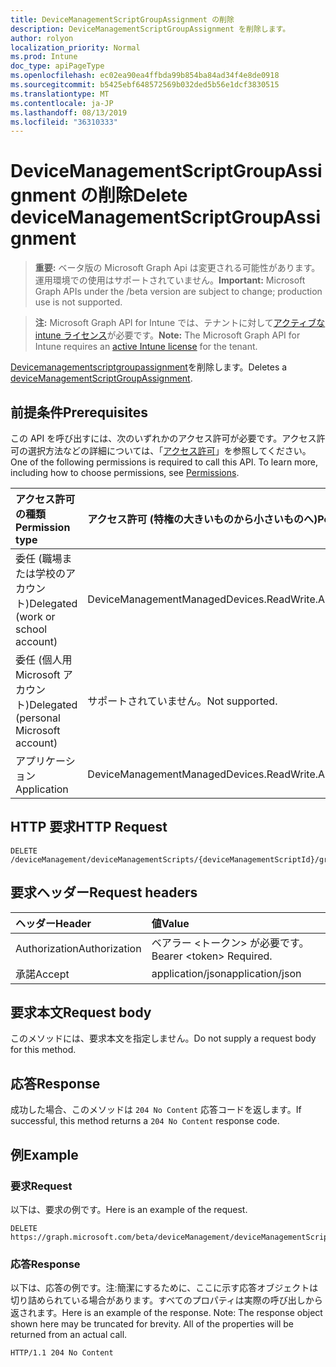 ```yaml
---
title: DeviceManagementScriptGroupAssignment の削除
description: DeviceManagementScriptGroupAssignment を削除します。
author: rolyon
localization_priority: Normal
ms.prod: Intune
doc_type: apiPageType
ms.openlocfilehash: ec02ea90ea4ffbda99b854ba84ad34f4e8de0918
ms.sourcegitcommit: b5425ebf648572569b032ded5b56e1dcf3830515
ms.translationtype: MT
ms.contentlocale: ja-JP
ms.lasthandoff: 08/13/2019
ms.locfileid: "36310333"
---
```

# <a name="delete-devicemanagementscriptgroupassignment"></a><span data-ttu-id="22910-103">DeviceManagementScriptGroupAssignment の削除</span><span class="sxs-lookup"><span data-stu-id="22910-103">Delete deviceManagementScriptGroupAssignment</span></span>

> <span data-ttu-id="22910-104">**重要:** ベータ版の Microsoft Graph Api は変更される可能性があります。運用環境での使用はサポートされていません。</span><span class="sxs-lookup"><span data-stu-id="22910-104">**Important:** Microsoft Graph APIs under the /beta version are subject to change; production use is not supported.</span></span>

> <span data-ttu-id="22910-105">**注:** Microsoft Graph API for Intune では、テナントに対して[アクティブな intune ライセンス](https://go.microsoft.com/fwlink/?linkid=839381)が必要です。</span><span class="sxs-lookup"><span data-stu-id="22910-105">**Note:** The Microsoft Graph API for Intune requires an [active Intune license](https://go.microsoft.com/fwlink/?linkid=839381) for the tenant.</span></span>

<span data-ttu-id="22910-106">[Devicemanagementscriptgroupassignment](../resources/intune-devices-devicemanagementscriptgroupassignment.md)を削除します。</span><span class="sxs-lookup"><span data-stu-id="22910-106">Deletes a [deviceManagementScriptGroupAssignment](../resources/intune-devices-devicemanagementscriptgroupassignment.md).</span></span>

## <a name="prerequisites"></a><span data-ttu-id="22910-107">前提条件</span><span class="sxs-lookup"><span data-stu-id="22910-107">Prerequisites</span></span>
<span data-ttu-id="22910-p101">この API を呼び出すには、次のいずれかのアクセス許可が必要です。アクセス許可の選択方法などの詳細については、「[アクセス許可](/graph/permissions-reference)」を参照してください。</span><span class="sxs-lookup"><span data-stu-id="22910-p101">One of the following permissions is required to call this API. To learn more, including how to choose permissions, see [Permissions](/graph/permissions-reference).</span></span>

|<span data-ttu-id="22910-110">アクセス許可の種類</span><span class="sxs-lookup"><span data-stu-id="22910-110">Permission type</span></span>|<span data-ttu-id="22910-111">アクセス許可 (特権の大きいものから小さいものへ)</span><span class="sxs-lookup"><span data-stu-id="22910-111">Permissions (from most to least privileged)</span></span>|
|:---|:---|
|<span data-ttu-id="22910-112">委任 (職場または学校のアカウント)</span><span class="sxs-lookup"><span data-stu-id="22910-112">Delegated (work or school account)</span></span>|<span data-ttu-id="22910-113">DeviceManagementManagedDevices.ReadWrite.All</span><span class="sxs-lookup"><span data-stu-id="22910-113">DeviceManagementManagedDevices.ReadWrite.All</span></span>|
|<span data-ttu-id="22910-114">委任 (個人用 Microsoft アカウント)</span><span class="sxs-lookup"><span data-stu-id="22910-114">Delegated (personal Microsoft account)</span></span>|<span data-ttu-id="22910-115">サポートされていません。</span><span class="sxs-lookup"><span data-stu-id="22910-115">Not supported.</span></span>|
|<span data-ttu-id="22910-116">アプリケーション</span><span class="sxs-lookup"><span data-stu-id="22910-116">Application</span></span>|<span data-ttu-id="22910-117">DeviceManagementManagedDevices.ReadWrite.All</span><span class="sxs-lookup"><span data-stu-id="22910-117">DeviceManagementManagedDevices.ReadWrite.All</span></span>|

## <a name="http-request"></a><span data-ttu-id="22910-118">HTTP 要求</span><span class="sxs-lookup"><span data-stu-id="22910-118">HTTP Request</span></span>
<!-- {
  "blockType": "ignored"
}
-->
``` http
DELETE /deviceManagement/deviceManagementScripts/{deviceManagementScriptId}/groupAssignments/{deviceManagementScriptGroupAssignmentId}
```

## <a name="request-headers"></a><span data-ttu-id="22910-119">要求ヘッダー</span><span class="sxs-lookup"><span data-stu-id="22910-119">Request headers</span></span>
|<span data-ttu-id="22910-120">ヘッダー</span><span class="sxs-lookup"><span data-stu-id="22910-120">Header</span></span>|<span data-ttu-id="22910-121">値</span><span class="sxs-lookup"><span data-stu-id="22910-121">Value</span></span>|
|:---|:---|
|<span data-ttu-id="22910-122">Authorization</span><span class="sxs-lookup"><span data-stu-id="22910-122">Authorization</span></span>|<span data-ttu-id="22910-123">ベアラー &lt;トークン&gt; が必要です。</span><span class="sxs-lookup"><span data-stu-id="22910-123">Bearer &lt;token&gt; Required.</span></span>|
|<span data-ttu-id="22910-124">承諾</span><span class="sxs-lookup"><span data-stu-id="22910-124">Accept</span></span>|<span data-ttu-id="22910-125">application/json</span><span class="sxs-lookup"><span data-stu-id="22910-125">application/json</span></span>|

## <a name="request-body"></a><span data-ttu-id="22910-126">要求本文</span><span class="sxs-lookup"><span data-stu-id="22910-126">Request body</span></span>
<span data-ttu-id="22910-127">このメソッドには、要求本文を指定しません。</span><span class="sxs-lookup"><span data-stu-id="22910-127">Do not supply a request body for this method.</span></span>

## <a name="response"></a><span data-ttu-id="22910-128">応答</span><span class="sxs-lookup"><span data-stu-id="22910-128">Response</span></span>
<span data-ttu-id="22910-129">成功した場合、このメソッドは `204 No Content` 応答コードを返します。</span><span class="sxs-lookup"><span data-stu-id="22910-129">If successful, this method returns a `204 No Content` response code.</span></span>

## <a name="example"></a><span data-ttu-id="22910-130">例</span><span class="sxs-lookup"><span data-stu-id="22910-130">Example</span></span>

### <a name="request"></a><span data-ttu-id="22910-131">要求</span><span class="sxs-lookup"><span data-stu-id="22910-131">Request</span></span>
<span data-ttu-id="22910-132">以下は、要求の例です。</span><span class="sxs-lookup"><span data-stu-id="22910-132">Here is an example of the request.</span></span>
``` http
DELETE https://graph.microsoft.com/beta/deviceManagement/deviceManagementScripts/{deviceManagementScriptId}/groupAssignments/{deviceManagementScriptGroupAssignmentId}
```

### <a name="response"></a><span data-ttu-id="22910-133">応答</span><span class="sxs-lookup"><span data-stu-id="22910-133">Response</span></span>
<span data-ttu-id="22910-p102">以下は、応答の例です。注:簡潔にするために、ここに示す応答オブジェクトは切り詰められている場合があります。すべてのプロパティは実際の呼び出しから返されます。</span><span class="sxs-lookup"><span data-stu-id="22910-p102">Here is an example of the response. Note: The response object shown here may be truncated for brevity. All of the properties will be returned from an actual call.</span></span>
``` http
HTTP/1.1 204 No Content
```






